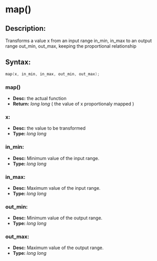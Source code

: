# map()

## Description:
Transforms a value x from an input range in_min, in_max to an output<br>
range out_min, out_max, keeping the proportional relationship

## Syntax:
```c
map(x, in_min, in_max, out_min, out_max);
```
### map()
- **Desc:** the actual function
- **Return:** *long long* ( the value of x proportionaly mapped )

### x: 
- **Desc:** the value to be transformed
- **Type:** *long long*

### in_min: 
- **Desc:** Minimum value of the input range.
- **Type:** *long long*

### in_max: 
- **Desc:** Maximum value of the input range.
- **Type:** *long long*

### out_min: 
- **Desc:** Minimum value of the output range.
- **Type:** *long long*

### out_max: 
- **Desc:** Maximum value of the output range.
- **Type:** *long long*
